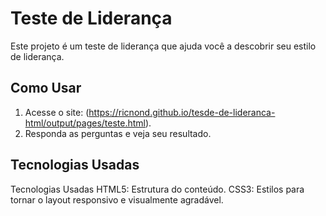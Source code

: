 # Teste de Liderança

Este projeto é um teste de liderança que ajuda você a descobrir seu estilo de liderança.

## Como Usar

1. Acesse o site: (https://ricnond.github.io/tesde-de-lideranca-html/output/pages/teste.html).
2. Responda as perguntas e veja seu resultado.

## Tecnologias Usadas


Tecnologias Usadas
HTML5: Estrutura do conteúdo.
CSS3: Estilos para tornar o layout responsivo e visualmente agradável.

